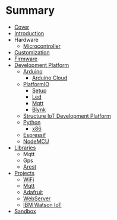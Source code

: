 # Summary

* [Cover](README.md)
* [Introduction](documentation/Introduction.md)
* Hardware
  * [Microcontroller](documentation/Microcontroller.md)
* [Customization](documentation/Customization.md)
* [Firmware](documentation/Firmware.md)
* [Development Platform](development-platform.md)
  * [Arduino](documentation/Arduino.md)
    * [Arduino Cloud](documentation/ArduinoCloud.md)
  * [PlatformIO](documentation/PlatformIo.md)
    * [Setup](documentation/PlatformIoSetup.md)
    * [Led](documentation/PIOLed.md)
    * [Mqtt](documentation/PIOMqtt.md)
    * [Blynk](documentation/Blynk.md)
  * [Structure IoT Development Platform](documentation/StructureIoTDevelopmentPlatform.md)
  * [Python](documentation/Python.md)
    * [x86](documentation/Pythonx86.md)
  * [Espressif](documentation/Espressif.md)
  * [NodeMCU](documentation/NodeMcu.md)
* [Libraries](documentation/Libraries.md)
  * Mqtt
  * Gps
  * [Arest](documentation/arest.md)
* [Projects](documentation/Projects.md)
  * [WiFi](documentation/WiFi.md)
  * [Mqtt](documentation/Mqtt.md)
  * [Adafruit](documentation/Adafruit.md)
  * [WebServer](documentation/WebServer.md)
  * [IBM Watson IoT](documentation/ibm-watson-iot.md)
* [Sandbox](documentation/Sandbox.md)

